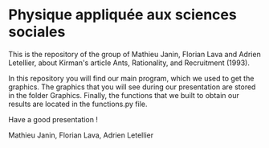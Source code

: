 # Physique appliquée aux sciences sociales

This is the repository of the group of Mathieu Janin, Florian Lava and Adrien Letellier, about Kirman's article Ants, Rationality, and Recruitment (1993).

In this repository you will find our main program, which we used to get the graphics. The graphics that you will see during our presentation are stored in the folder Graphics. Finally, the functions that we built to obtain our results are located in the functions.py file.

Have a good presentation !


Mathieu Janin, Florian Lava, Adrien Letellier
